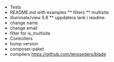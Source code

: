 * Tests
* README.md with examples
** filters
** multisite
* illuminate/view 5.8
** uppdatera lank i readme
* change name
* change email
* filter for is_multisite
* Controllers
* bump version
* composer-paket
* compilers https://github.com/jenssegers/blade
